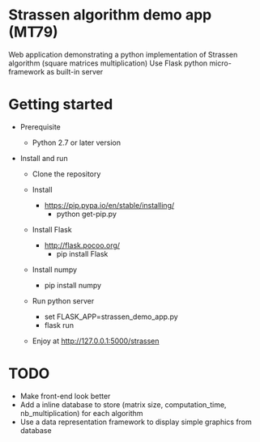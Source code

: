 # Strassen algorithm demo app (MT79)
Web application demonstrating a python implementation of Strassen algorithm (square matrices multiplication)
Use Flask python micro-framework as built-in server

# Getting started
* Prerequisite
    - Python 2.7 or later version
    
* Install and run
    - Clone the repository
    - Install 
        - https://pip.pypa.io/en/stable/installing/
            - python get-pip.py
          
    - Install Flask
        - http://flask.pocoo.org/
            - pip install Flask
            
    - Install numpy
        - pip install numpy
    
    - Run python server
        - set FLASK_APP=strassen_demo_app.py
        - flask run
            
    - Enjoy at http://127.0.0.1:5000/strassen 

# TODO
- Make front-end look better
- Add a inline database to store (matrix size, computation_time, nb_multiplication) for each algorithm
- Use a data representation framework to display simple graphics from database
